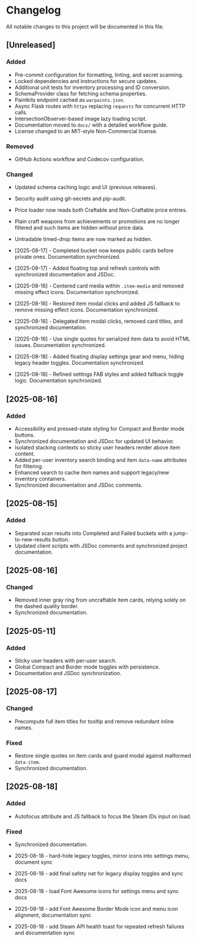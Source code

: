 # Changelog

All notable changes to this project will be documented in this file.

## [Unreleased]

### Added

- Pre-commit configuration for formatting, linting, and secret scanning.
- Locked dependencies and instructions for secure updates.
- Additional unit tests for inventory processing and ID conversion.
- SchemaProvider class for fetching schema properties.
- Paintkits endpoint cached as `warpaints.json`.
- Async Flask routes with `httpx` replacing `requests` for concurrent HTTP calls.
- IntersectionObserver-based image lazy loading script.
- Documentation moved to `docs/` with a detailed workflow guide.
- License changed to an MIT-style Non-Commercial license.

### Removed

- GitHub Actions workflow and Codecov configuration.

### Changed

- Updated schema caching logic and UI (previous releases).
- Security audit using git-secrets and pip-audit.
- Price loader now reads both Craftable and Non-Craftable price entries.
- Plain craft weapons from achievements or promotions are no longer filtered and
  such items are hidden without price data.
- Untradable timed-drop items are now marked as hidden.

- [2025-08-17] - Completed bucket now keeps public cards before private ones. Documentation synchronized.

- [2025-08-17] - Added floating top and refresh controls with synchronized documentation and JSDoc.
- [2025-08-16] - Centered card media within `.item-media` and removed missing effect icons. Documentation synchronized.
- [2025-08-16] - Restored item modal clicks and added JS fallback to remove missing effect icons. Documentation synchronized.
- [2025-08-16] - Delegated item modal clicks, removed card titles, and synchronized documentation.
- [2025-08-16] - Use single quotes for serialized item data to avoid HTML issues. Documentation synchronized.

- [2025-08-18] - Added floating display settings gear and menu, hiding legacy header toggles. Documentation synchronized.
- [2025-08-18] - Refined settings FAB styles and added fallback toggle logic. Documentation synchronized.

## [2025-08-16]

### Added

- Accessibility and pressed-state styling for Compact and Border mode buttons.
- Synchronized documentation and JSDoc for updated UI behavior.
- Isolated stacking contexts so sticky user headers render above item content.
- Added per-user inventory search binding and item `data-name` attributes for filtering.
- Enhanced search to cache item names and support legacy/new inventory containers.
- Synchronized documentation and JSDoc comments.

## [2025-08-15]

### Added

- Separated scan results into Completed and Failed buckets with a jump-to-new-results button.
- Updated client scripts with JSDoc comments and synchronized project documentation.

## [2025-08-16]

### Changed

- Removed inner gray ring from uncraftable item cards, relying solely on the dashed quality border.
- Synchronized documentation.

## [2025-05-11]

### Added

- Sticky user headers with per-user search.
- Global Compact and Border mode toggles with persistence.
- Documentation and JSDoc synchronization.

## [2025-08-17]

### Changed

- Precompute full item titles for tooltip and remove redundant inline names.

### Fixed

- Restore single quotes on item cards and guard modal against malformed `data-item`.
- Synchronized documentation.

## [2025-08-18]

### Added

- Autofocus attribute and JS fallback to focus the Steam IDs input on load.

### Fixed

- Synchronized documentation.
- 2025-08-18 - hard-hide legacy toggles, mirror icons into settings menu, document sync
- 2025-08-18 - add final safety net for legacy display toggles and sync docs

- 2025-08-18 - load Font Awesome icons for settings menu and sync docs

- 2025-08-18 - add Font Awesome Border Mode icon and menu icon alignment, documentation sync
- 2025-08-18 - add Steam API health toast for repeated refresh failures and documentation sync
